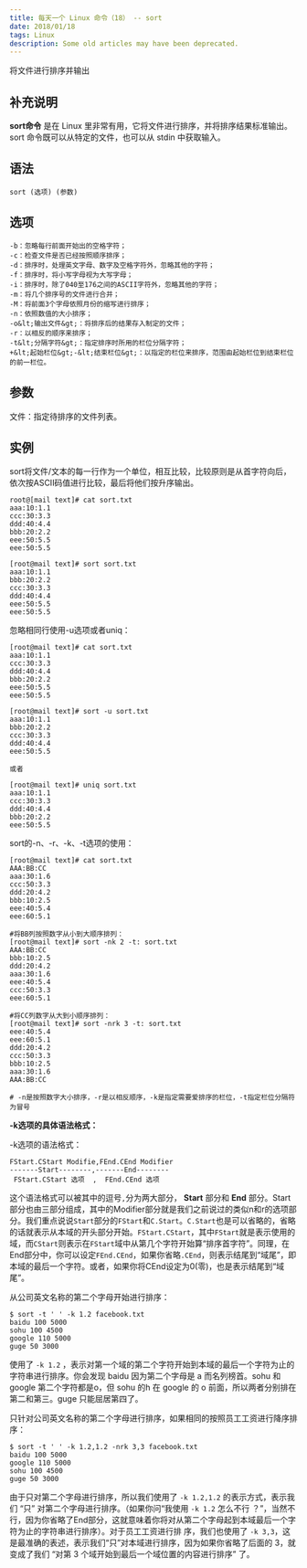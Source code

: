 ```yaml
---
title: 每天一个 Linux 命令（18） -- sort
date: 2018/01/18
tags: Linux
description: Some old articles may have been deprecated.
---
```


将文件进行排序并输出

## 补充说明

**sort命令** 是在 Linux 里非常有用，它将文件进行排序，并将排序结果标准输出。sort 命令既可以从特定的文件，也可以从 stdin 中获取输入。

## 语法

``` plain
sort (选项) (参数)
```
## 选项

``` plain
-b：忽略每行前面开始出的空格字符；
-c：检查文件是否已经按照顺序排序；
-d：排序时，处理英文字母、数字及空格字符外，忽略其他的字符；
-f：排序时，将小写字母视为大写字母；
-i：排序时，除了040至176之间的ASCII字符外，忽略其他的字符；
-m：将几个排序号的文件进行合并；
-M：将前面3个字母依照月份的缩写进行排序；
-n：依照数值的大小排序；
-o&lt;输出文件&gt;：将排序后的结果存入制定的文件；
-r：以相反的顺序来排序；
-t&lt;分隔字符&gt;：指定排序时所用的栏位分隔字符；
+&lt;起始栏位&gt;-&lt;结束栏位&gt;：以指定的栏位来排序，范围由起始栏位到结束栏位的前一栏位。
```
## 参数

文件：指定待排序的文件列表。

## 实例

sort将文件/文本的每一行作为一个单位，相互比较，比较原则是从首字符向后，依次按ASCII码值进行比较，最后将他们按升序输出。

``` plain
root@[mail text]# cat sort.txt
aaa:10:1.1
ccc:30:3.3
ddd:40:4.4
bbb:20:2.2
eee:50:5.5
eee:50:5.5

[root@mail text]# sort sort.txt
aaa:10:1.1
bbb:20:2.2
ccc:30:3.3
ddd:40:4.4
eee:50:5.5
eee:50:5.5
```
忽略相同行使用-u选项或者uniq：

``` plain
[root@mail text]# cat sort.txt
aaa:10:1.1
ccc:30:3.3
ddd:40:4.4
bbb:20:2.2
eee:50:5.5
eee:50:5.5

[root@mail text]# sort -u sort.txt
aaa:10:1.1
bbb:20:2.2
ccc:30:3.3
ddd:40:4.4
eee:50:5.5

或者

[root@mail text]# uniq sort.txt
aaa:10:1.1
ccc:30:3.3
ddd:40:4.4
bbb:20:2.2
eee:50:5.5
```
sort的-n、-r、-k、-t选项的使用：

``` plain
[root@mail text]# cat sort.txt
AAA:BB:CC
aaa:30:1.6
ccc:50:3.3
ddd:20:4.2
bbb:10:2.5
eee:40:5.4
eee:60:5.1

#将BB列按照数字从小到大顺序排列：
[root@mail text]# sort -nk 2 -t: sort.txt
AAA:BB:CC
bbb:10:2.5
ddd:20:4.2
aaa:30:1.6
eee:40:5.4
ccc:50:3.3
eee:60:5.1

#将CC列数字从大到小顺序排列：
[root@mail text]# sort -nrk 3 -t: sort.txt
eee:40:5.4
eee:60:5.1
ddd:20:4.2
ccc:50:3.3
bbb:10:2.5
aaa:30:1.6
AAA:BB:CC

# -n是按照数字大小排序，-r是以相反顺序，-k是指定需要爱排序的栏位，-t指定栏位分隔符为冒号
```
 **-k选项的具体语法格式：**

-k选项的语法格式：

``` plain
FStart.CStart Modifie,FEnd.CEnd Modifier
-------Start--------,-------End--------
 FStart.CStart 选项  ,  FEnd.CEnd 选项
```
这个语法格式可以被其中的逗号`,`分为两大部分， **Start** 部分和 **End** 部分。Start部分也由三部分组成，其中的Modifier部分就是我们之前说过的类似n和r的选项部分。我们重点说说`Start`部分的`FStart`和`C.Start`。`C.Start`也是可以省略的，省略的话就表示从本域的开头部分开始。`FStart.CStart`，其中`FStart`就是表示使用的域，而`CStart`则表示在`FStart`域中从第几个字符开始算“排序首字符”。同理，在End部分中，你可以设定`FEnd.CEnd`，如果你省略`.CEnd`，则表示结尾到“域尾”，即本域的最后一个字符。或者，如果你将CEnd设定为0(零)，也是表示结尾到“域尾”。

从公司英文名称的第二个字母开始进行排序：

``` plain
$ sort -t ' ' -k 1.2 facebook.txt
baidu 100 5000
sohu 100 4500
google 110 5000
guge 50 3000
```
使用了 `-k 1.2` ，表示对第一个域的第二个字符开始到本域的最后一个字符为止的字符串进行排序。你会发现 baidu 因为第二个字母是 a 而名列榜首。sohu 和 google 第二个字符都是o，但 sohu 的h 在 google 的 o 前面，所以两者分别排在第二和第三。guge 只能屈居第四了。

只针对公司英文名称的第二个字母进行排序，如果相同的按照员工工资进行降序排序：

``` plain
$ sort -t ' ' -k 1.2,1.2 -nrk 3,3 facebook.txt
baidu 100 5000
google 110 5000
sohu 100 4500
guge 50 3000
```
由于只对第二个字母进行排序，所以我们使用了 `-k 1.2,1.2` 的表示方式，表示我们 “只” 对第二个字母进行排序。（如果你问“我使用 `-k 1.2` 怎么不行 ？”，当然不行，因为你省略了End部分，这就意味着你将对从第二个字母起到本域最后一个字符为止的字符串进行排序）。对于员工工资进行排 序，我们也使用了 `-k 3,3`，这是最准确的表述，表示我们“只”对本域进行排序，因为如果你省略了后面的 3，就变成了我们 “对第 3 个域开始到最后一个域位置的内容进行排序” 了。
